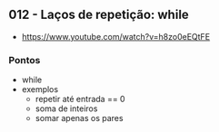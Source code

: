 ## 012 - Laços de repetição: while

- https://www.youtube.com/watch?v=h8zo0eEQtFE

### Pontos

- while
- exemplos
  - repetir até entrada == 0
  - soma de inteiros
  - somar apenas os pares
